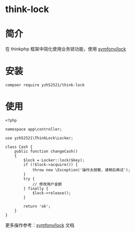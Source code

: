 # think-lock

# 简介
在 thinkphp 框架中简化使用业务锁功能，使用 [symfony/lock](https://symfony.com/doc/current/components/lock.html)

# 安装

```
compoer require yzh52521/think-lock
```
# 使用

```
<?php

namespace app\controller;

use yzh52521\ThinkLock\Locker;

class Cash {
    public function changeCash()
    {
        $lock = Locker::lock($key);
        if (!$lock->acquire()) {
            throw new \Exception('操作太频繁，请稍后再试');
        }
        try {
            // 修改用户金额
        } finally {
            $lock->release();
        }
        
        return 'ok';
    }
}

```

更多操作参考：[symfony/lock](https://symfony.com/doc/current/components/lock.html) 文档
